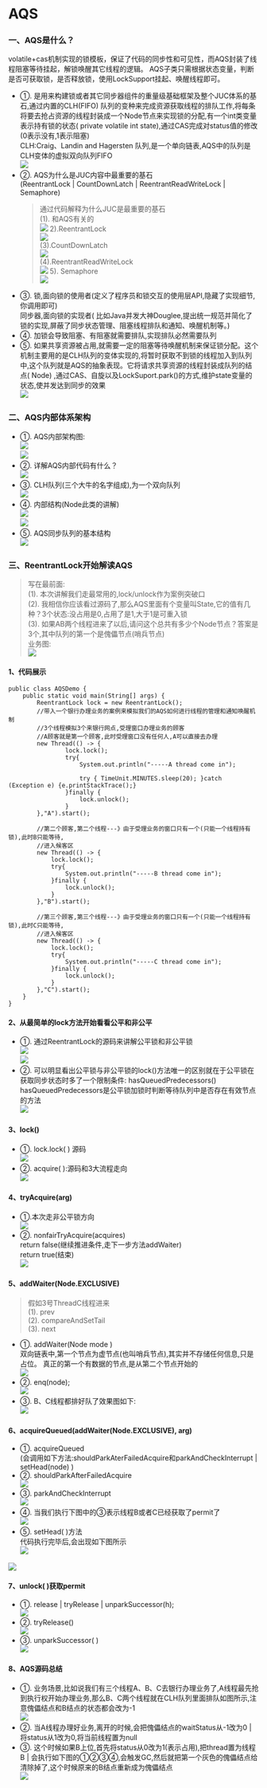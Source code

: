 # AQS

### 一、AQS是什么？

volatile+cas机制实现的锁模板，保证了代码的同步性和可见性，而AQS封装了线程阻塞等待挂起，解锁唤醒其它线程的逻辑。
AQS子类只需根据状态变量，判断是否可获取锁，是否释放锁，使用LockSupport挂起、唤醒线程即可。

* ①. 是用来构建锁或者其它同步器组件的重量级基础框架及整个JUC体系的基石,通过内置的CLH(FIFO)
  队列的变种来完成资源获取线程的排队工作,将每条将要去抢占资源的线程封装成一个Node节点来实现锁的分配,有一个int类变量表示持有锁的状态(
  private volatile int state),通过CAS完成对status值的修改(0表示没有,1表示阻塞)  
  CLH:Craig、Landin and Hagersten 队列,是一个单向链表,AQS中的队列是CLH变体的虚拟双向队列FIFO  
  ![](images/aps-00.png)
* ②. AQS为什么是JUC内容中最重要的基石  
  (ReentrantLock | CountDownLatch | ReentrantReadWriteLock | Semaphore)
  > 通过代码解释为什么JUC是最重要的基石  
  > (1). 和AQS有关的  
  > ![](images/aps-01.png)
  > 2).ReentrantLock  
  > ![](images/aps-02.png)  
  > (3).CountDownLatch  
  > ![](images/aps-03.png)  
  > (4).ReentrantReadWriteLock  
  > ![](images/aps-04.png)
  > 5). Semaphore  
  > ![](images/aps-05.png)
* ③. 锁,面向锁的使用者(定义了程序员和锁交互的使用层API,隐藏了实现细节,你调用即可)  
  同步器,面向锁的实现者(
  比如Java并发大神Douglee,提出统一规范并简化了锁的实现,屏蔽了同步状态管理、阻塞线程排队和通知、唤醒机制等。)
* ④. 加锁会导致阻塞、有阻塞就需要排队,实现排队必然需要队列
* ⑤.
  如果共享资源被占用,就需要一定的阻塞等待唤醒机制来保证锁分配。这个机制主要用的是CLH队列的变体实现的,将暂时获取不到锁的线程加入到队列中,这个队列就是AQS的抽象表现。它将请求共享资源的线程封装成队列的结点(
  Node) ,通过CAS、自旋以及LockSuport.park()的方式,维护state变量的状态,使并发达到同步的效果  
  ![](images/aps-06.png)

### 二、AQS内部体系架构

* ①. AQS内部架构图:  
  ![](images/aps-07.png)  
  ![](images/aps-08.png)
* ②. 详解AQS内部代码有什么？  
  ![](images/aps-09.png)
* ③. CLH队列(三个大牛的名字组成),为一个双向队列  
  ![](images/aps-10.png)
* ④. 内部结构(Node此类的讲解)  
  ![](images/aps-11.png)  
  ![](images/aps-12.png)
* ⑤. AQS同步队列的基本结构  
  ![](images/aps-13.png)

### 三、ReentrantLock开始解读AQS

> 写在最前面:  
> (1). 本次讲解我们走最常用的,lock/unlock作为案例突破口  
> (2). 我相信你应该看过源码了,那么AQS里面有个变量叫State,它的值有几种？3个状态:没占用是0,占用了是1,大于1是可重入锁  
> (3). 如果AB两个线程进来了以后,请问这个总共有多少个Node节点？答案是3个,其中队列的第一个是傀儡节点(哨兵节点)  
> 业务图:  
> ![](images/aps-14.png)

#### 1、代码展示

```
public class AQSDemo {
    public static void main(String[] args) {
        ReentrantLock lock = new ReentrantLock();
        //带入一个银行办理业务的案例来模拟我们的AQS如何进行线程的管理和通知唤醒机制
        //3个线程模拟3个来银行网点,受理窗口办理业务的顾客
        //A顾客就是第一个顾客,此时受理窗口没有任何人,A可以直接去办理
        new Thread(() -> {
                lock.lock();
                try{
                    System.out.println("-----A thread come in");

                    try { TimeUnit.MINUTES.sleep(20); }catch (Exception e) {e.printStackTrace();}
                }finally {
                    lock.unlock();
                }
        },"A").start();

        //第二个顾客,第二个线程---》由于受理业务的窗口只有一个(只能一个线程持有锁),此时B只能等待,
        //进入候客区
        new Thread(() -> {
            lock.lock();
            try{
                System.out.println("-----B thread come in");
            }finally {
                lock.unlock();
            }
        },"B").start();

        //第三个顾客,第三个线程---》由于受理业务的窗口只有一个(只能一个线程持有锁),此时C只能等待,
        //进入候客区
        new Thread(() -> {
            lock.lock();
            try{
                System.out.println("-----C thread come in");
            }finally {
                lock.unlock();
            }
        },"C").start();
    }
}

```

#### 2、从最简单的lock方法开始看看公平和非公平

* ①. 通过ReentrantLock的源码来讲解公平锁和非公平锁  
  ![](images/aps-15.png)  
  ![](images/aps-16.png)
* ②. 可以明显看出公平锁与非公平锁的lock()方法唯一的区别就在于公平锁在获取同步状态时多了一个限制条件:
  hasQueuedPredecessors()  
  hasQueuedPredecessors是公平锁加锁时判断等待队列中是否存在有效节点的方法  
  ![](images/aps-17.png)

#### 3、lock()

* ①. lock.lock( ) 源码  
  ![](images/aps-18.png)
* ②. acquire( ):源码和3大流程走向  
  ![](images/aps-19.png)

#### 4、tryAcquire(arg)

* ①.本次走非公平锁方向  
  ![](images/aps-20.png)
* ②. nonfairTryAcquire(acquires)  
  return false(继续推进条件,走下一步方法addWaiter)  
  return true(结束)  
  ![](images/aps-21.png)

#### 5、addWaiter(Node.EXCLUSIVE)

> 假如3号ThreadC线程进来  
> (1). prev  
> (2). compareAndSetTail  
> (3). next

* ①. addWaiter(Node mode )  
  双向链表中,第一个节点为虚节点(也叫哨兵节点),其实并不存储任何信息,只是占位。
  真正的第一个有数据的节点,是从第二个节点开始的  
  ![](images/aps-22.png)
* ②. enq(node);  
  ![](images/aps-23.png)
* ③. B、C线程都排好队了效果图如下:  
  ![](images/aps-24.png)

#### 6、acquireQueued(addWaiter(Node.EXCLUSIVE), arg)

* ①. acquireQueued  
  (会调用如下方法:shouldParkAterFailedAcquire和parkAndCheckInterrupt | setHead(node) )
* ②. shouldParkAfterFailedAcquire  
  ![](images/aps-25.png)
* ③. parkAndCheckInterrupt  
  ![](images/aps-26.png)
* ④. 当我们执行下图中的③表示线程B或者C已经获取了permit了  
  ![](images/aps-27.png)
* ⑤. setHead( )方法  
  代码执行完毕后,会出现如下图所示  
  ![](images/aps-28.png)

![](images/aps-29.png)

#### 7、unlock( )获取permit

* ①. release | tryRelease | unparkSuccessor(h);  
  ![](images/aps-30.png)
* ②. tryRelease()  
  ![](images/aps-31.png)
* ③. unparkSuccessor( )  
  ![](images/aps-32.png)

#### 8、AQS源码总结

* ①.
  业务场景,比如说我们有三个线程A、B、C去银行办理业务了,A线程最先抢到执行权开始办理业务,那么B、C两个线程就在CLH队列里面排队如图所示,注意傀儡结点和B结点的状态都会改为-1  
  ![](images/aps-33.png)
* ②. 当A线程办理好业务,离开的时候,会把傀儡结点的waitStatus从-1改为0 | 将status从1改为0,将当前线程置为null
* ③. 这个时候如果B上位,首先将status从0改为1(表示占用),把thread置为线程B |
  会执行如下图的①②③④,会触发GC,然后就把第一个灰色的傀儡结点给清除掉了,这个时候原来的B结点重新成为傀儡结点  
  ![](images/aps-34.png)



